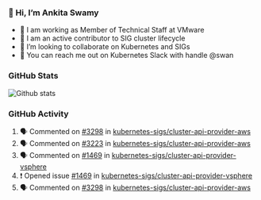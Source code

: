 ### 👋 Hi, I’m Ankita Swamy 

- 💼 I am working as Member of Technical Staff at VMware
- 👀 I am an active contributor to SIG cluster lifecycle 
- 💞️ I’m looking to collaborate on Kubernetes and SIGs
- 💬 You can reach me out on Kubernetes Slack with handle @swan

### GitHub Stats
![Github stats](https://github-readme-stats.vercel.app/api?username=Ankitasw&count_private=true&show_icons=true&theme=tokyonight)

### GitHub Activity 
<!--START_SECTION:activity-->
1. 🗣 Commented on [#3298](https://github.com/kubernetes-sigs/cluster-api-provider-aws/issues/3298) in [kubernetes-sigs/cluster-api-provider-aws](https://github.com/kubernetes-sigs/cluster-api-provider-aws)
2. 🗣 Commented on [#3223](https://github.com/kubernetes-sigs/cluster-api-provider-aws/issues/3223) in [kubernetes-sigs/cluster-api-provider-aws](https://github.com/kubernetes-sigs/cluster-api-provider-aws)
3. 🗣 Commented on [#1469](https://github.com/kubernetes-sigs/cluster-api-provider-vsphere/issues/1469) in [kubernetes-sigs/cluster-api-provider-vsphere](https://github.com/kubernetes-sigs/cluster-api-provider-vsphere)
4. ❗️ Opened issue [#1469](https://github.com/kubernetes-sigs/cluster-api-provider-vsphere/issues/1469) in [kubernetes-sigs/cluster-api-provider-vsphere](https://github.com/kubernetes-sigs/cluster-api-provider-vsphere)
5. 🗣 Commented on [#3298](https://github.com/kubernetes-sigs/cluster-api-provider-aws/issues/3298) in [kubernetes-sigs/cluster-api-provider-aws](https://github.com/kubernetes-sigs/cluster-api-provider-aws)
<!--END_SECTION:activity-->
